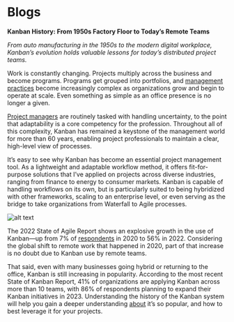 # Blogs

**Kanban History: From 1950s Factory Floor to Today’s Remote Teams**

*From auto manufacturing in the 1950s to the modern digital workplace, Kanban’s evolution holds valuable lessons for today’s distributed project teams.*

Work is constantly changing. Projects multiply across the business and become programs. Programs get grouped into portfolios, and [management practices](https://www.toptal.com/project-managers/scaled-agile-framework/safe-best-practices) become increasingly complex as organizations grow and begin to operate at scale. Even something as simple as an office presence is no longer a given.

[Project managers](https://www.toptal.com/project-managers/freelance) are routinely tasked with handling uncertainty, to the point that adaptability is a core competency for the profession. Throughout all of this complexity, Kanban has remained a keystone of the management world for more than 60 years, enabling project professionals to maintain a clear, high-level view of processes.

It’s easy to see why Kanban has become an essential project management tool. As a lightweight and adaptable workflow method, it offers fit-for-purpose solutions that I’ve applied on projects across diverse industries, ranging from finance to energy to consumer markets. Kanban is capable of handling workflows on its own, but is particularly suited to being hybridized with other frameworks, scaling to an enterprise level, or even serving as the bridge to take organizations from Waterfall to Agile processes.

![alt text](https://assets.toptal.io/images?url=https%3A%2F%2Fbs-uploads.toptal.io%2Fblackfish-uploads%2Fpublic-files%2FUntitled-c1c5294701185de6bfc2ad3e915e4861.png)

The 2022 State of Agile Report shows an explosive growth in the use of Kanban—up from 7% of [respondents](https://arpanaaa.github.io/blogs) in 2020 to 56% in 2022. Considering the global shift to remote work that happened in 2020, part of that increase is no doubt due to Kanban use by remote teams.

That said, even with many businesses going hybrid or returning to the office, Kanban is still increasing in popularity. According to the most recent State of Kanban Report, 41% of organizations are applying Kanban across more than 10 teams, with 86% of respondents planning to expand their Kanban initiatives in 2023. Understanding the history of the Kanban system will help you gain a deeper understanding [about](https://arpanaaa.github.io/about) it’s so popular, and how to best leverage it for your projects.
